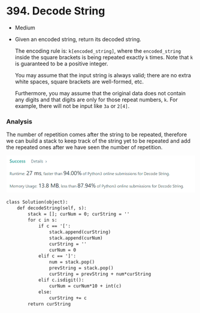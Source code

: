 # 394. Decode String

* Medium
*   Given an encoded string, return its decoded string.

    The encoding rule is: `k[encoded_string]`, where the `encoded_string` inside the square brackets is being repeated exactly `k` times. Note that `k` is guaranteed to be a positive integer.

    You may assume that the input string is always valid; there are no extra white spaces, square brackets are well-formed, etc.

    Furthermore, you may assume that the original data does not contain any digits and that digits are only for those repeat numbers, `k`. For example, there will not be input like `3a` or `2[4]`.

### Analysis&#x20;

The number of repetition comes after the string to be repeated, therefore we can build a stack to keep track of the string yet to be repeated and add the repeated ones after we have seen the number of repetition.&#x20;

![](<../.gitbook/assets/image (25) (1).png>)

```
class Solution(object):
    def decodeString(self, s):
        stack = []; curNum = 0; curString = ''
        for c in s:
            if c == '[':
                stack.append(curString)
                stack.append(curNum)
                curString = ''
                curNum = 0
            elif c == ']':
                num = stack.pop()
                prevString = stack.pop()
                curString = prevString + num*curString
            elif c.isdigit():
                curNum = curNum*10 + int(c)
            else:
                curString += c
        return curString
```
